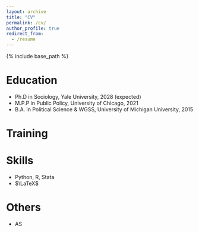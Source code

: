 ```yaml
---
layout: archive
title: "CV"
permalink: /cv/
author_profile: true
redirect_from:
  - /resume
---
```


{% include base_path %}

Education
======
* Ph.D in Sociology, Yale University, 2028 (expected)
* M.P.P in Public Policy, University of Chicago, 2021
* B.A. in Political Science & WGSS, University of Michigan University, 2015

Training
======


Skills
======
* Python, R, Stata
* $\LaTeX$

  
Others
======
* AS
